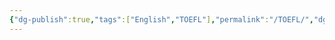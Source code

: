 ```yaml
---
{"dg-publish":true,"tags":["English","TOEFL"],"permalink":"/TOEFL/","dgPassFrontmatter":true,"created":"2023-04-22T14:42:08.914+08:00","updated":"2023-04-22T14:42:15.764+08:00"}
---
```



